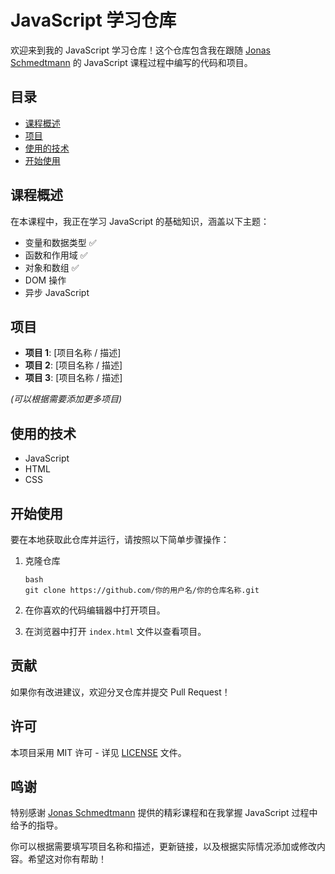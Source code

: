 # JavaScript 学习仓库

欢迎来到我的 JavaScript 学习仓库！这个仓库包含我在跟随 [Jonas Schmedtmann](https://www.udemy.com/user/jonasschmedtmann/)
的 JavaScript 课程过程中编写的代码和项目。

## 目录

- [课程概述](#课程概述)
- [项目](#项目)
- [使用的技术](#使用的技术)
- [开始使用](#开始使用)

## 课程概述

在本课程中，我正在学习 JavaScript 的基础知识，涵盖以下主题：

- 变量和数据类型 ✅
- 函数和作用域 ✅
- 对象和数组 ✅
- DOM 操作
- 异步 JavaScript

## 项目

- **项目 1**: [项目名称 / 描述]
- **项目 2**: [项目名称 / 描述]
- **项目 3**: [项目名称 / 描述]

_(可以根据需要添加更多项目)_

## 使用的技术

- JavaScript
- HTML
- CSS

## 开始使用

要在本地获取此仓库并运行，请按照以下简单步骤操作：

1. 克隆仓库

   ```
   bash
   git clone https://github.com/你的用户名/你的仓库名称.git
   ```

2. 在你喜欢的代码编辑器中打开项目。

3. 在浏览器中打开 `index.html` 文件以查看项目。

## 贡献

如果你有改进建议，欢迎分叉仓库并提交 Pull Request！

## 许可

本项目采用 MIT 许可 - 详见 [LICENSE](LICENSE) 文件。

## 鸣谢

特别感谢 [Jonas Schmedtmann](https://www.udemy.com/user/jonasschmedtmann/)
提供的精彩课程和在我掌握 JavaScript 过程中给予的指导。

你可以根据需要填写项目名称和描述，更新链接，以及根据实际情况添加或修改内容。希望这对你有帮助！
